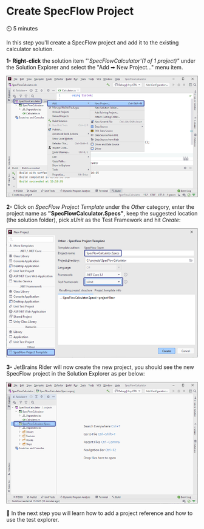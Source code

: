 Create SpecFlow Project
=======================

⏲️ 5 minutes

In this step you'll create a SpecFlow project and add it to the existing calculator solution.

**1-** **Right-click** the solution item *"'SpecFlowCalculator'(1 of 1 project)"* under the Solution Explorer and select the "Add ➡ New Project..." menu item.

![add specflow project](../_static/riderimages/addproject.png)

**2-** Click on *SpecFlow Project Template* under the *Other* category, enter the project name as **"SpecFlowCalculator.Specs"**, keep the suggested location (the solution folder), pick *xUnit* as the Test Framework and hit *Create*:

![specflow project configs](../_static/riderimages/specproject.png)

**3-** JetBrains Rider will now create the new project, you should see the new SpecFlow project in the Solution Explorer as per below:

![specflow project configs](../_static/riderimages/addedproject.png)

📄 In the next step you will learn how to add a project reference and how to use the test explorer.
